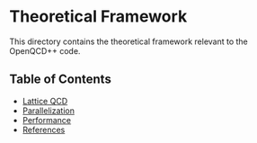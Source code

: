 # Theoretical Framework

This directory contains the theoretical framework relevant to the OpenQCD++ code.

## Table of Contents

- [Lattice QCD](lattice_qcd.html)
- [Parallelization](parallelization.html)
- [Performance](performance.html)
- [References](references.html)

